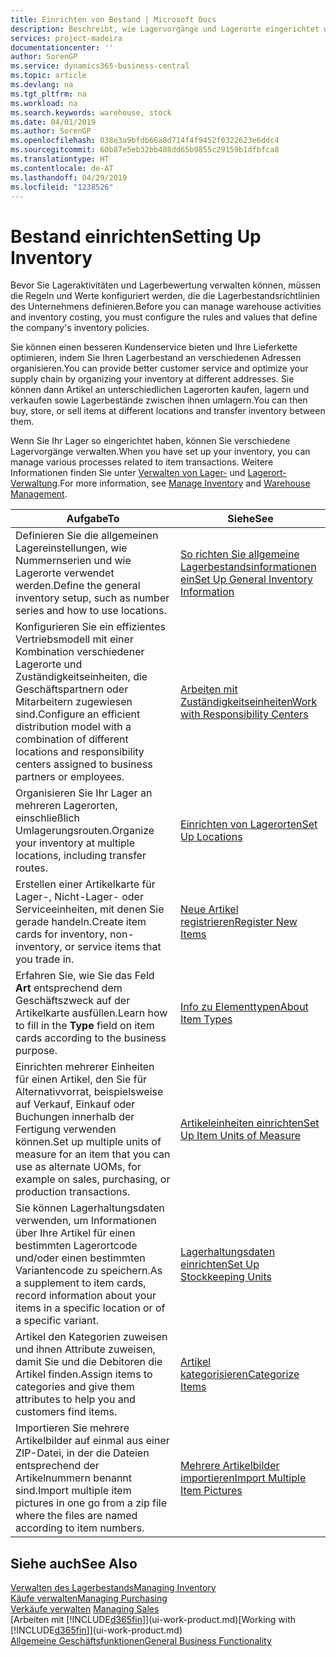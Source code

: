 ```yaml
---
title: Einrichten von Bestand | Microsoft Docs
description: Beschreibt, wie Lagervorgänge und Lagerorte eingerichtet werden, einschließlich Umlagerungsrouten und Standorte wie Lagerorte.
services: project-madeira
documentationcenter: ''
author: SorenGP
ms.service: dynamics365-business-central
ms.topic: article
ms.devlang: na
ms.tgt_pltfrm: na
ms.workload: na
ms.search.keywords: warehouse, stock
ms.date: 04/01/2019
ms.author: SorenGP
ms.openlocfilehash: 038e3a9bfdb66a8d714f4f9452f0322623e6ddc4
ms.sourcegitcommit: 60b87e5eb32bb408dd65b9855c29159b1dfbfca8
ms.translationtype: HT
ms.contentlocale: de-AT
ms.lasthandoff: 04/29/2019
ms.locfileid: "1238526"
---
```

# <a name="setting-up-inventory"></a><span data-ttu-id="eb6be-103">Bestand einrichten</span><span class="sxs-lookup"><span data-stu-id="eb6be-103">Setting Up Inventory</span></span>
<span data-ttu-id="eb6be-104">Bevor Sie Lageraktivitäten und Lagerbewertung verwalten können, müssen die Regeln und Werte konfiguriert werden, die die Lagerbestandsrichtlinien des Unternehmens definieren.</span><span class="sxs-lookup"><span data-stu-id="eb6be-104">Before you can manage warehouse activities and inventory costing, you must configure the rules and values that define the company's inventory policies.</span></span>

<span data-ttu-id="eb6be-105">Sie können einen besseren Kundenservice bieten und Ihre Lieferkette optimieren, indem Sie Ihren Lagerbestand an verschiedenen Adressen organisieren.</span><span class="sxs-lookup"><span data-stu-id="eb6be-105">You can provide better customer service and optimize your supply chain by organizing your inventory at different addresses.</span></span> <span data-ttu-id="eb6be-106">Sie können dann Artikel an unterschiedlichen Lagerorten kaufen, lagern und verkaufen sowie Lagerbestände zwischen ihnen umlagern.</span><span class="sxs-lookup"><span data-stu-id="eb6be-106">You can then buy, store, or sell items at different locations and transfer inventory between them.</span></span>

<span data-ttu-id="eb6be-107">Wenn Sie Ihr Lager so eingerichtet haben, können Sie verschiedene Lagervorgänge verwalten.</span><span class="sxs-lookup"><span data-stu-id="eb6be-107">When you have set up your inventory, you can manage various processes related to item transactions.</span></span> <span data-ttu-id="eb6be-108">Weitere Informationen finden Sie unter [Verwalten von Lager-](inventory-manage-inventory.md) und [Lagerort-Verwaltung](warehouse-manage-warehouse.md).</span><span class="sxs-lookup"><span data-stu-id="eb6be-108">For more information, see [Manage Inventory](inventory-manage-inventory.md) and [Warehouse Management](warehouse-manage-warehouse.md).</span></span>

| <span data-ttu-id="eb6be-109">Aufgabe</span><span class="sxs-lookup"><span data-stu-id="eb6be-109">To</span></span> | <span data-ttu-id="eb6be-110">Siehe</span><span class="sxs-lookup"><span data-stu-id="eb6be-110">See</span></span> |
| --- | --- |
| <span data-ttu-id="eb6be-111">Definieren Sie die allgemeinen Lagereinstellungen, wie Nummernserien und wie Lagerorte verwendet werden.</span><span class="sxs-lookup"><span data-stu-id="eb6be-111">Define the general inventory setup, such as number series and how to use locations.</span></span> |[<span data-ttu-id="eb6be-112">So richten Sie allgemeine Lagerbestandsinformationen ein</span><span class="sxs-lookup"><span data-stu-id="eb6be-112">Set Up General Inventory Information</span></span>](inventory-how-setup-general.md) |
|<span data-ttu-id="eb6be-113">Konfigurieren Sie ein effizientes Vertriebsmodell mit einer Kombination verschiedener Lagerorte und Zuständigkeitseinheiten, die Geschäftspartnern oder Mitarbeitern zugewiesen sind.</span><span class="sxs-lookup"><span data-stu-id="eb6be-113">Configure an efficient distribution model with a combination of different locations and responsibility centers assigned to business partners or employees.</span></span>|[<span data-ttu-id="eb6be-114">Arbeiten mit Zuständigkeitseinheiten</span><span class="sxs-lookup"><span data-stu-id="eb6be-114">Work with Responsibility Centers</span></span>](inventory-responsibility-centers.md)|
| <span data-ttu-id="eb6be-115">Organisieren Sie Ihr Lager an mehreren Lagerorten, einschließlich Umlagerungsrouten.</span><span class="sxs-lookup"><span data-stu-id="eb6be-115">Organize your inventory at multiple locations, including transfer routes.</span></span> |[<span data-ttu-id="eb6be-116">Einrichten von Lagerorten</span><span class="sxs-lookup"><span data-stu-id="eb6be-116">Set Up Locations</span></span>](inventory-how-register-new-items.md) |
| <span data-ttu-id="eb6be-117">Erstellen einer Artikelkarte für Lager-, Nicht-Lager- oder Serviceeinheiten, mit denen Sie gerade handeln.</span><span class="sxs-lookup"><span data-stu-id="eb6be-117">Create item cards for inventory, non-inventory, or service items that you trade in.</span></span> |[<span data-ttu-id="eb6be-118">Neue Artikel registrieren</span><span class="sxs-lookup"><span data-stu-id="eb6be-118">Register New Items</span></span>](inventory-how-register-new-items.md) |
|<span data-ttu-id="eb6be-119">Erfahren Sie, wie Sie das Feld **Art** entsprechend dem Geschäftszweck auf der Artikelkarte ausfüllen.</span><span class="sxs-lookup"><span data-stu-id="eb6be-119">Learn how to fill in the **Type** field on item cards according to the business purpose.</span></span>|[<span data-ttu-id="eb6be-120">Info zu Elementtypen</span><span class="sxs-lookup"><span data-stu-id="eb6be-120">About Item Types</span></span>](inventory-about-item-types.md)|
|<span data-ttu-id="eb6be-121">Einrichten mehrerer Einheiten für einen Artikel, den Sie für Alternativvorrat, beispielsweise auf Verkauf, Einkauf oder Buchungen innerhalb der Fertigung verwenden können.</span><span class="sxs-lookup"><span data-stu-id="eb6be-121">Set up multiple units of measure for an item that you can use as alternate UOMs, for example on sales, purchasing, or production transactions.</span></span>|[<span data-ttu-id="eb6be-122">Artikeleinheiten einrichten</span><span class="sxs-lookup"><span data-stu-id="eb6be-122">Set Up Item Units of Measure</span></span>](inventory-how-setup-units-of-measure.md)|
|<span data-ttu-id="eb6be-123">Sie können Lagerhaltungsdaten verwenden, um Informationen über Ihre Artikel für einen bestimmten Lagerortcode und/oder einen bestimmten Variantencode zu speichern.</span><span class="sxs-lookup"><span data-stu-id="eb6be-123">As a supplement to item cards, record information about your items in a specific location or of a specific variant.</span></span>|[<span data-ttu-id="eb6be-124">Lagerhaltungsdaten einrichten</span><span class="sxs-lookup"><span data-stu-id="eb6be-124">Set Up Stockkeeping Units</span></span>](inventory-how-to-set-up-stockkeeping-units.md)|
| <span data-ttu-id="eb6be-125">Artikel den Kategorien zuweisen und ihnen Attribute zuweisen, damit Sie und die Debitoren die Artikel finden.</span><span class="sxs-lookup"><span data-stu-id="eb6be-125">Assign items to categories and give them attributes to help you and customers find items.</span></span> |[<span data-ttu-id="eb6be-126">Artikel kategorisieren</span><span class="sxs-lookup"><span data-stu-id="eb6be-126">Categorize Items</span></span>](inventory-how-categorize-items.md) |
|<span data-ttu-id="eb6be-127">Importieren Sie mehrere Artikelbilder auf einmal aus einer ZIP-Datei, in der die Dateien entsprechend der Artikelnummern benannt sind.</span><span class="sxs-lookup"><span data-stu-id="eb6be-127">Import multiple item pictures in one go from a zip file where the files are named according to item numbers.</span></span>|[<span data-ttu-id="eb6be-128">Mehrere Artikelbilder importieren</span><span class="sxs-lookup"><span data-stu-id="eb6be-128">Import Multiple Item Pictures</span></span>](inventory-how-import-item-pictures.md)|

## <a name="see-also"></a><span data-ttu-id="eb6be-129">Siehe auch</span><span class="sxs-lookup"><span data-stu-id="eb6be-129">See Also</span></span>
[<span data-ttu-id="eb6be-130">Verwalten des Lagerbestands</span><span class="sxs-lookup"><span data-stu-id="eb6be-130">Managing Inventory</span></span>](inventory-manage-inventory.md)  
[<span data-ttu-id="eb6be-131">Käufe verwalten</span><span class="sxs-lookup"><span data-stu-id="eb6be-131">Managing Purchasing</span></span>](purchasing-manage-purchasing.md)  
<span data-ttu-id="eb6be-132">[Verkäufe verwalten](sales-manage-sales.md)  </span><span class="sxs-lookup"><span data-stu-id="eb6be-132">[Managing Sales](sales-manage-sales.md)  </span></span>  
<span data-ttu-id="eb6be-133">[Arbeiten mit [!INCLUDE[d365fin](includes/d365fin_md.md)]](ui-work-product.md)</span><span class="sxs-lookup"><span data-stu-id="eb6be-133">[Working with [!INCLUDE[d365fin](includes/d365fin_md.md)]](ui-work-product.md)</span></span>  
[<span data-ttu-id="eb6be-134">Allgemeine Geschäftsfunktionen</span><span class="sxs-lookup"><span data-stu-id="eb6be-134">General Business Functionality</span></span>](ui-across-business-areas.md)
